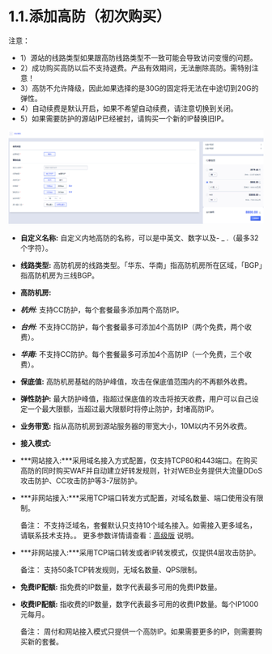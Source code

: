 

# 1.1.添加高防（初次购买）

注意：

- 1）源站的线路类型如果跟高防线路类型不一致可能会导致访问变慢的问题。
- 2）成功购买高防以后不支持退费。产品有效期间，无法删除高防。需特别注意！
- 3）高防不允许降级，因此如果选择的是30G的固定将无法在中途切到20G的弹性。
- 4）自动续费是默认开启，如果不希望自动续费，请注意切换到关闭。
- 5）如果需要防护的源站IP已经被封，请购买一个新的IP替换旧IP。

![](/images/uads/opintro/addBGP.png)

- **自定义名称:** 自定义内地高防的名称，可以是中英文、数字以及- \_ .（最多32个字符）。
- **线路类型:** 高防机房的线路类型。「华东、华南」指高防机房所在区域，「BGP」指高防机房为三线BGP。
- **高防机房:**
- ***杭州:*** 支持CC防护，每个套餐最多添加两个高防IP。

- ***台州:*** 不支持CC防护，每个套餐最多可添加4个高防IP（两个免费，两个收费）。

- ***华南:*** 不支持CC防护。每个套餐最多可添加4个高防IP（一个免费，三个收费）。

- **保底值:** 高防机房基础的防护峰值，攻击在保底值范围内的不再额外收费。

- **弹性防护:** 最大防护峰值，指超过保底值的攻击将按天收费，用户可以自己设定一个最大限额，当超过最大限额时将停止防护，封堵高防IP。

- **业务带宽:** 指从高防机房到源站服务器的带宽大小，10M以内不另外收费。

- **接入模式:** 
- ***网站接入:***采用域名接入方式配置，仅支持TCP80和443端口。在购买高防的同时购买WAF并自动建立好转发规则，针对WEB业务提供大流量DDoS攻击防护、CC攻击防护等3-7层防护。
- ***非网站接入:***采用TCP端口转发方式配置，对域名数量、端口使用没有限制。



    备注：
    不支持泛域名，套餐默认只支持10个域名接入。如需接入更多域名，请联系技术支持。。
    更多参数详情请查看：[高级版](https://docs.ucloud.cn/uewaf/1_product/11_choose) 说明。


- ***非网站接入:***采用TCP端口转发或者IP转发模式，仅提供4层攻击防护。

  
    备注：
    支持50条TCP转发规则，无域名数量、QPS限制。


- **免费IP配额:** 指免费的IP数量，数字代表最多可用的免费IP数量。

- **收费IP配额:** 指收费的IP数量，数字代表最多可用的收费IP数量。每个IP1000元每月。

  备注：
    周付和网站接入模式只提供一个高防IP。如果需要更多的IP，则需要购买新的套餐。

